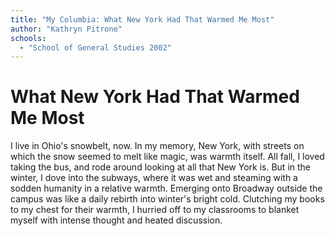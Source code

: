 ```yaml
---
title: "My Columbia: What New York Had That Warmed Me Most"
author: "Kathryn Pitrone"
schools:
  - "School of General Studies 2002"
---
```


# What New York Had That Warmed Me Most

I live in Ohio's snowbelt, now.  In my memory, New York, with streets on which the snow seemed to melt like magic, was warmth itself.  All fall, I loved taking the bus, and rode around looking at all that New York is.  But in the winter, I dove into the subways, where it was wet and steaming with a sodden humanity in a relative warmth.  Emerging onto Broadway outside the campus was like a daily rebirth into winter's bright cold. Clutching my books to my chest for their warmth, I hurried off to my classrooms to blanket myself with intense thought and heated discussion.

